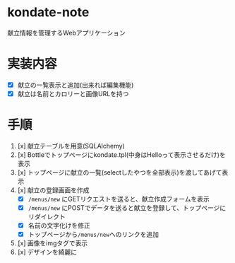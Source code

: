 # kondate-note
献立情報を管理するWebアプリケーション

# 実装内容
* [x] 献立の一覧表示と追加(出来れば編集機能)
* [x] 献立は名前とカロリーと画像URLを持つ

# 手順

1. [x] 献立テーブルを用意(SQLAlchemy)
2. [x] Bottleでトップページにkondate.tpl(中身はHelloって表示させるだけ)を表示
3. [x] トップページに献立の一覧(selectしたやつを全部表示)を渡してあげて表示
4. [x] 献立の登録画面を作成
    * [x] `/menus/new` にGETリクエストを送ると、献立作成フォームを表示
    * [x] `/menus/new` にPOSTでデータを送ると献立を登録して、トップページにリダイレクト
    * [x] 名前の文字化けを修正
    * [x] トップページから`/menus/new`へのリンクを追加
5. [x] 画像をimgタグで表示
6. [x] デザインを綺麗に
